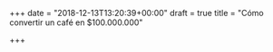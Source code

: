 +++
date = "2018-12-13T13:20:39+00:00"
draft = true
title = "Cómo convertir un café en $100.000.000"

+++
